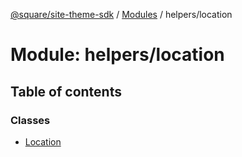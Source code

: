[@square/site-theme-sdk](../GettingStarted.md) / [Modules](../modules.md) / helpers/location

# Module: helpers/location

## Table of contents

### Classes

- [Location](../classes/helpers_location.Location.md)

